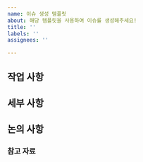 ```yaml
---
name: 이슈 생성 템플릿
about: 해당 템플릿을 사용하여 이슈를 생성해주세요!
title: ''
labels: ''
assignees: ''

---
```


## 작업 사항

## 세부 사항

## 논의 사항

### 참고 자료
